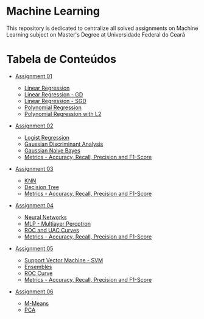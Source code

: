 # Machine Learning

<p align="left">This repository is dedicated to centralize all solved assignments on Machine Learning subject on Master's Degree at Universidade Federal do Ceará </p>

Tabela de Conteúdos
=================
<!--ts-->
   * [Assignment 01](#Link)
      * [Linear Regression](#Link) 
      * [Linear Regression - GD](#Link)
      * [Linear Regression - SGD](#Link) 
      * [Polynomial Regression](#Link)
      * [Polynomial Regression with L2](#Link)
   
   * [Assignment 02](#Link)
      * [Logist Regression](#Link) 
      * [Gaussian Discriminant Analysis](#Link)
      * [Gaussian Naive Bayes](#Link) 
      * [Metrics - Accuracy, Recall, Precision and F1-Score](#Link)
   
   * [Assignment 03](#Link)
      * [KNN](#Link) 
      * [Decision Tree](#Link)
      * [Metrics - Accuracy, Recall, Precision and F1-Score](#Link)

      
   * [Assignment 04](#Link)
      * [Neural Networks](#Link) 
      * [MLP - Multiayer Percptron](#Link)
      * [ROC and UAC Curves](#Link)
      * [Metrics - Accuracy, Recall, Precision and F1-Score](#Link)
      
   * [Assignment 05](#Link)
      * [Support Vector Machine - SVM](#Link) 
      * [Ensembles](#Link)
      * [ROC Curve](#Link)
      * [Metrics - Accuracy, Recall, Precision and F1-Score](#Link)
   
   * [Assignment 06](#Link)
      * [M-Means](#Link) 
      * [PCA](#Link)
<!--te-->
